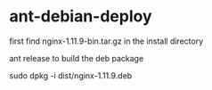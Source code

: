 # ant-debian-deploy

first find nginx-1.11.9-bin.tar.gz in the install directory

ant release to build the deb package

sudo dpkg -i dist/nginx-1.11.9.deb 

